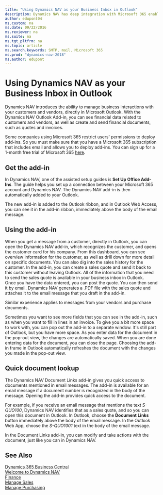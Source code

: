 ```yaml
---
title: "Using Dynamics NAV as your Business Inbox in Outlook"
description: Dynamics NAV has deep integration with Microsoft 365 enabling you to manage all your business interactions and mail with customers and vendors directly in Outlook.
author: edupont04
ms.custom: na
ms.date: 09/22/2016
ms.reviewer: na
ms.suite: na
ms.tgt_pltfrm: na
ms.topic: article
ms.search.keywords: SMTP, mail, Microsoft 365
ms.prod: "dynamics-nav-2018"
ms.author: edupont
---
```


# Using Dynamics NAV as your Business Inbox in Outlook
Dynamics NAV introduces the ability to manage business interactions with your customers and vendors, directly in Microsoft Outlook. With the Dynamics NAV Outlook Add-in, you can see financial data related to customers and vendors, as well as create and send financial documents, such as quotes and invoices.  

Some companies using Microsoft 365 restrict users' permissions to deploy add-ins. So you must make sure that you have a Microsoft 365 subscription that includes email and allows you to deploy add-ins. You can sign up for a 1-month free trial of Microsoft 365 [here](https://products.office.com/try).  

## Get the add-in
In Dynamics NAV, one of the assisted setup guides is **Set Up Office Add-Ins**. The guide helps you  set up a connection between your Microsoft 365 account and Dynamics NAV. The Dynamics NAV add-in is then automatically added to your Outlook.  

The new add-in is added to the Outlook ribbon, and in Outlook Web Access, you can see it in the add-in ribbon, immediately above the body of the email message.  

## Using the add-in
When you get a message from a customer, directly in Outlook, you can open the Dynamics NAV add-in, which recognizes the customer, and opens the customer card for his company. From this dashboard, you can see overview information for the customer, as well as drill down for more detail on specific documents. You can also dig into the sales history for the customer.
In the add-in, you can create a sales quote and send it back to this customer without leaving Outlook. All of the information that you need to send the sales quote is available in your business inbox in Outlook.  
Once you have the data entered, you can post the quote. You can then send it by email. Dynamics NAV generates a .PDF file with the sales quote and attaches it to the email message that you draft in the add-in.  

Similar experience applies to messages from your vendors and purchase documents.  

Sometimes you want to see more fields that you can see in the add-in, such as when you want to fill in lines in an invoice. To give you a bit more space to work with, you can pop out the add-in to a separate window. It's still part of Outlook, but you have more space. As you enter data for the document in the pop-out view, the changes are automatically saved. When you are done entering data for the document, you can close the page. Choosing the add-in frame in Outlook automatically refreshes the document with the changes you made in the pop-out view.  

## Quick document lookup
The Dynamics NAV Document Links add-in gives you quick access to documents mentioned in email messages. The add-in is available for an email message if a document number is recognized in the body of the message. Opening the add-in provides quick access to the document.  

For example, if you receive an email message that mentions the text *S-QUO100*, Dynamics NAV identifies that as a sales quote, and so you can open this document in Outlook. In Outlook, choose the **Document Links** button immediately above the body of the email message. In the Outlook Web App, choose the *S-QUO1001* text in the body of the email message.  

In the Document Links add-in, you can modify and take actions with the document, just like you can in Dynamics NAV.

## See Also
[Dynamics 365 Business Central](/dynamics365/business-central/)  
[Welcome to Dynamics NAV](across-get-started.md)  
[Finance](finance.md)  
[Manage Sales](sales-manage-sales.md)  
[Manage Purchasing](purchasing-manage-purchasing.md)  
